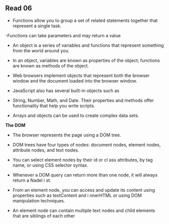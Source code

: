 ## Read 06

- Functions allow you to group a set of related statements together that represent a single task. 

-Functions can take parameters and may return a value

- An object is a series of variables and functions that represent something from the world around you.

- In an object, variables are known as properties of the
object; functions are known as methods of the object.

- Web browsers implement objects that represent both the browser window and the document loaded into the browser window. 

- JavaScript also has several built-in objects such as

- String, Number, Math, and Date. Their properties and
methods offer functionality that help you write scripts.

- Arrays and objects can be used to create complex data sets. 

**The DOM**

- The browser represents the page using a DOM tree. 

- DOM trees have four types of nodes: document nodes, 
element nodes, attribute nodes, and text nodes. 

- You can select element nodes by their id or cl ass 
attributes, by tag name, or using CSS selector syntax. 

- Whenever a DOM query can return more than one 
node, it will always return a Nadel i st.
 
- From an element node, you can access and update its 
content using properties such as textContent and 
i nnerHTML or using DOM manipulation techniques.
 
- An element node can contain multiple text nodes and 
child elements that are siblings of each other